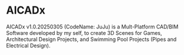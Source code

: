 # AICADx
AICADx v1.0.20250305 (CodeName: JuJu) is a Mult-Platform CAD/BIM Software developed by my self, to create 3D Scenes for Games, Architectural Design Projects, and Swimming Pool Projects (Pipes and Electrical Design).
